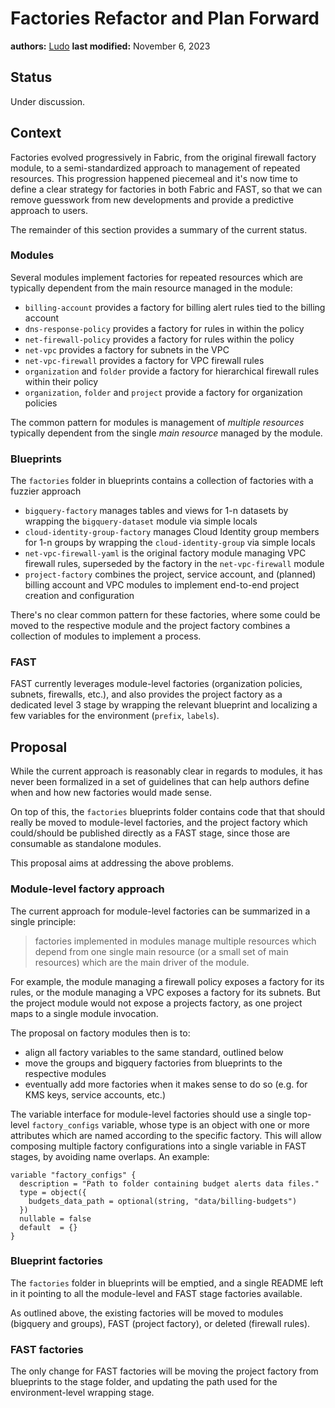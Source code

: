 # Factories Refactor and Plan Forward

**authors:** [Ludo](https://github.com/ludoo)
**last modified:** November 6, 2023

## Status

Under discussion.

## Context

Factories evolved progressively in Fabric, from the original firewall factory module, to a semi-standardized approach to management of repeated resources. This progression happened piecemeal and it's now time to define a clear strategy for factories in both Fabric and FAST, so that we can remove guesswork from new developments and provide a predictive approach to users.

The remainder of this section provides a summary of the current status.

### Modules

Several modules implement factories for repeated resources which are typically dependent from the main resource managed in the module:

- `billing-account` provides a factory for billing alert rules tied to the billing account
- `dns-response-policy` provides a factory for rules in within the policy
- `net-firewall-policy` provides a factory for rules within the policy
- `net-vpc` provides a factory for subnets in the VPC
- `net-vpc-firewall` provides a factory for VPC firewall rules
- `organization` and `folder` provide a factory for hierarchical firewall rules within their policy
- `organization`, `folder` and `project` provide a factory for organization policies

The common pattern for modules is management of *multiple resources* typically dependent from the single *main resource* managed by the module.

### Blueprints

The `factories` folder in blueprints contains a collection of factories with a fuzzier approach

- `bigquery-factory` manages tables and views for 1-n datasets by wrapping the `bigquery-dataset` module via simple locals
- `cloud-identity-group-factory` manages Cloud Identity group members for 1-n groups by wrapping the `cloud-identity-group` via simple locals
- `net-vpc-firewall-yaml` is the original factory module managing VPC firewall rules, superseded by the factory in the `net-vpc-firewall` module
- `project-factory` combines the project, service account, and (planned) billing account and VPC modules to implement end-to-end project creation and configuration

There's no clear common pattern for these factories, where some could be moved to the respective module and the project factory combines a collection of modules to implement a process.

### FAST

FAST currently leverages module-level factories (organization policies, subnets, firewalls, etc.), and also provides the project factory as a dedicated level 3 stage by wrapping the relevant blueprint and localizing a few variables for the environment (`prefix`, `labels`).

## Proposal

While the current approach is reasonably clear in regards to modules, it has never been formalized in a set of guidelines that can help authors define when and how new factories would made sense.

On top of this, the `factories` blueprints folder contains code that that should really be moved to module-level factories, and the project factory which could/should be published directly as a FAST stage, since those are consumable as standalone modules.

This proposal aims at addressing the above problems.

### Module-level factory approach

The current approach for module-level factories can be summarized in a single principle:

> factories implemented in modules manage multiple resources which depend from one single main resource (or a small set of main resources) which are the main driver of the module.

For example, the module managing a firewall policy exposes a factory for its rules, or the module managing a VPC exposes a factory for its subnets. But the project module would not expose a projects factory, as one project maps to a single module invocation.

The proposal on factory modules then is to:

- align all factory variables to the same standard, outlined below
- move the groups and bigquery factories from blueprints to the respective modules
- eventually add more factories when it makes sense to do so (e.g. for KMS keys, service accounts, etc.)

The variable interface for module-level factories should use a single top-level `factory_configs` variable, whose type is an object with one or more attributes which are named according to the specific factory. This will allow composing multiple factory configurations into a single variable in FAST stages, by avoiding name overlaps. An example:

```hcl
variable "factory_configs" {
  description = "Path to folder containing budget alerts data files."
  type = object({
    budgets_data_path = optional(string, "data/billing-budgets")
  })
  nullable = false
  default  = {}
}
```

### Blueprint factories

The `factories` folder in blueprints will be emptied, and a single README left in it pointing to all the module-level and FAST stage factories available.

As outlined above, the existing factories will be moved to modules (bigquery and groups), FAST (project factory), or deleted (firewall rules).

### FAST factories

The only change for FAST factories will be moving the project factory from blueprints to the stage folder, and updating the path used for the environment-level wrapping stage.
